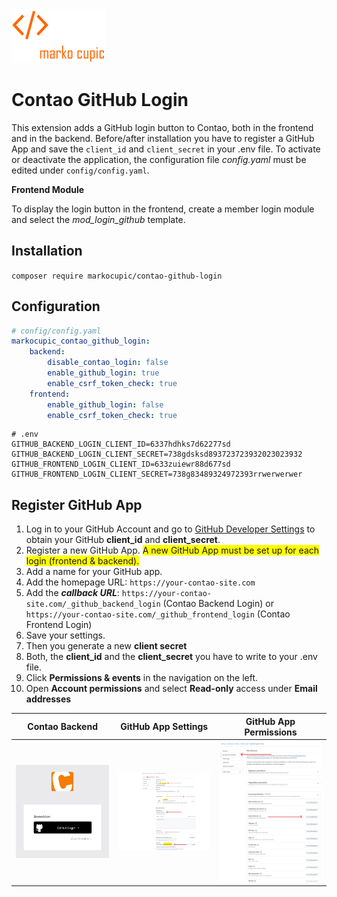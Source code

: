 <img src="docs/logo.png" width="150" alt="Logo Marko Cupic"/>

# Contao GitHub Login
This extension adds a GitHub login button to Contao, both in the frontend and in the backend. Before/after installation you have to register a GitHub App and save the `client_id` and `client_secret` in your .env file.
To activate or deactivate the application, the configuration file *config.yaml* must be edited under `config/config.yaml`.

**Frontend Module**

To display the login button in the frontend, create a member login module and select the *mod_login_github* template.

## Installation

`composer require markocupic/contao-github-login`

## Configuration

```yaml
# config/config.yaml
markocupic_contao_github_login:
    backend:
        disable_contao_login: false
        enable_github_login: true
        enable_csrf_token_check: true
    frontend:
        enable_github_login: false
        enable_csrf_token_check: true
```

```
# .env
GITHUB_BACKEND_LOGIN_CLIENT_ID=6337hdhks7d62277sd
GITHUB_BACKEND_LOGIN_CLIENT_SECRET=738gdsksd893723723932023023932
GITHUB_FRONTEND_LOGIN_CLIENT_ID=633zuiewr88d677sd
GITHUB_FRONTEND_LOGIN_CLIENT_SECRET=738g83489324972393rrwerwerwer
```

## Register GitHub App
1. Log in to your GitHub Account and go to [GitHub Developer Settings](https://github.com/settings/apps) to obtain your GitHub **client_id** and **client_secret**.
2. Register a new GitHub App. <span style="background-color:yellow">A new GitHub App must be set up for each login (frontend & backend).</span>
3. Add a name for your GitHub app.
4. Add the homepage URL: `https://your-contao-site.com`
5. Add the ***callback URL***: `https://your-contao-site.com/_github_backend_login` (Contao Backend Login) or `https://your-contao-site.com/_github_frontend_login` (Contao Frontend Login)
6. Save your settings.
7. Then you generate a new **client secret**
8. Both, the **client_id** and the **client_secret** you have to write to your .env file.
9. Click **Permissions & events** in the navigation on the left.
10. Open **Account permissions** and select **Read-only** access under **Email addresses**


| **Contao Backend**                                                                           | **GitHub App Settings**                                                            | **GitHub App Permissions**                                                               |
|----------------------------------------------------------------------------------------------|------------------------------------------------------------------------------------|------------------------------------------------------------------------------------------|
| <img src="docs/img/contao_backend_login.png" alt="Contao Backend GitHub Login" width="300"/> | <img src="docs/img/github_app_general.png" alt="GitHub App Settings" width="300"/> | <img width="300" src="docs/img/github_app_permissions.png" alt="GitHub App Permissions"> |





